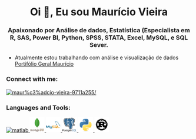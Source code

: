 <h1 align="center">Oi 👋, Eu sou Maurício Vieira</h1>
<h3 align="center">Apaixonado por Análise de dados, Estatística (Especialista em R, SAS, Power BI, Python, SPSS, STATA, Excel, MySQL, e SQL Sever. </h3>

- Atualmente estou trabalhando com análise e visualização de dados [Portifólio Geral Maurício](https://drive.google.com/drive/folders/1H9h7ecwTL6POA-9lUAsjwL6a-G3EOy9Y?usp=sharing)

<h3 align="left">Connect with me:</h3>
<p align="left">
<a href="https://linkedin.com/in/maur%c3%adcio-vieira-9711a255/" target="blank"><img align="center" src="https://raw.githubusercontent.com/rahuldkjain/github-profile-readme-generator/master/src/images/icons/Social/linked-in-alt.svg" alt="maur%c3%adcio-vieira-9711a255/" height="30" width="40" /></a>
</p>

<h3 align="left">Languages and Tools:</h3>
<p align="left"> <a href="https://www.mathworks.com/" target="_blank" rel="noreferrer"> <img src="https://upload.wikimedia.org/wikipedia/commons/2/21/Matlab_Logo.png" alt="matlab" width="40" height="40"/> </a> <a href="https://www.mongodb.com/" target="_blank" rel="noreferrer"> <img src="https://raw.githubusercontent.com/devicons/devicon/master/icons/mongodb/mongodb-original-wordmark.svg" alt="mongodb" width="40" height="40"/> </a> <a href="https://www.mysql.com/" target="_blank" rel="noreferrer"> <img src="https://raw.githubusercontent.com/devicons/devicon/master/icons/mysql/mysql-original-wordmark.svg" alt="mysql" width="40" height="40"/> </a> <a href="https://www.postgresql.org" target="_blank" rel="noreferrer"> <img src="https://raw.githubusercontent.com/devicons/devicon/master/icons/postgresql/postgresql-original-wordmark.svg" alt="postgresql" width="40" height="40"/> </a> <a href="https://www.python.org" target="_blank" rel="noreferrer"> <img src="https://raw.githubusercontent.com/devicons/devicon/master/icons/python/python-original.svg" alt="python" width="40" height="40"/> </a> <a href="https://www.rust-lang.org" target="_blank" rel="noreferrer"> <img src="https://raw.githubusercontent.com/devicons/devicon/master/icons/rust/rust-plain.svg" alt="rust" width="40" height="40"/> </a> </p>




<!---

- 👋 Hi, I’m @mauriciosuwz1617
- 👀 I’m interested in ...
- 🌱 I’m currently learning ...
- 💞️ I’m looking to collaborate on ...
- 📫 How to reach me ...


mauriciosuwz1617/mauriciosuwz1617 is a ✨ special ✨ repository because its `README.md` (this file) appears on your GitHub profile.
You can click the Preview link to take a look at your changes.
--->

